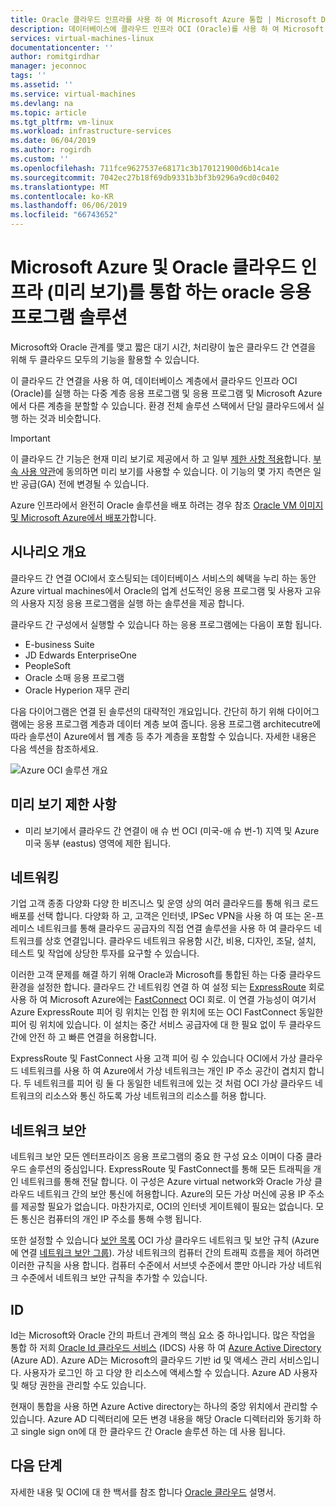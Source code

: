 ```yaml
---
title: Oracle 클라우드 인프라를 사용 하 여 Microsoft Azure 통합 | Microsoft Docs
description: 데이터베이스에 클라우드 인프라 OCI (Oracle)를 사용 하 여 Microsoft Azure에서 실행 되는 Oracle 응용 프로그램을 통합 하는 솔루션에 알아봅니다.
services: virtual-machines-linux
documentationcenter: ''
author: romitgirdhar
manager: jeconnoc
tags: ''
ms.assetid: ''
ms.service: virtual-machines
ms.devlang: na
ms.topic: article
ms.tgt_pltfrm: vm-linux
ms.workload: infrastructure-services
ms.date: 06/04/2019
ms.author: rogirdh
ms.custom: ''
ms.openlocfilehash: 711fce9627537e68171c3b170121900d6b14ca1e
ms.sourcegitcommit: 7042ec27b18f69db9331b3bf3b9296a9cd0c0402
ms.translationtype: MT
ms.contentlocale: ko-KR
ms.lasthandoff: 06/06/2019
ms.locfileid: "66743652"
---
```

# <a name="oracle-application-solutions-integrating-microsoft-azure-and-oracle-cloud-infrastructure-preview"></a>Microsoft Azure 및 Oracle 클라우드 인프라 (미리 보기)를 통합 하는 oracle 응용 프로그램 솔루션

Microsoft와 Oracle 관계를 맺고 짧은 대기 시간, 처리량이 높은 클라우드 간 연결을 위해 두 클라우드 모두의 기능을 활용할 수 있습니다. 

이 클라우드 간 연결을 사용 하 여, 데이터베이스 계층에서 클라우드 인프라 OCI (Oracle)를 실행 하는 다중 계층 응용 프로그램 및 응용 프로그램 및 Microsoft Azure에서 다른 계층을 분할할 수 있습니다. 환경 전체 솔루션 스택에서 단일 클라우드에서 실행 하는 것과 비슷합니다. 

> [!IMPORTANT]
> 이 클라우드 간 기능은 현재 미리 보기로 제공에서 하 고 일부 [제한 사항 적용](#preview-limitations)합니다. [부속 사용 약관](https://azure.microsoft.com/support/legal/preview-supplemental-terms/)에 동의하면 미리 보기를 사용할 수 있습니다. 이 기능의 몇 가지 측면은 일반 공급(GA) 전에 변경될 수 있습니다.

Azure 인프라에서 완전히 Oracle 솔루션을 배포 하려는 경우 참조 [Oracle VM 이미지 및 Microsoft Azure에서 배포가](oracle-vm-solutions.md)합니다.

## <a name="scenario-overview"></a>시나리오 개요

클라우드 간 연결 OCI에서 호스팅되는 데이터베이스 서비스의 혜택을 누리 하는 동안 Azure virtual machines에서 Oracle의 업계 선도적인 응용 프로그램 및 사용자 고유의 사용자 지정 응용 프로그램을 실행 하는 솔루션을 제공 합니다. 

클라우드 간 구성에서 실행할 수 있습니다 하는 응용 프로그램에는 다음이 포함 됩니다.

* E-business Suite
* JD Edwards EnterpriseOne
* PeopleSoft
* Oracle 소매 응용 프로그램
* Oracle Hyperion 재무 관리

다음 다이어그램은 연결 된 솔루션의 대략적인 개요입니다. 간단히 하기 위해 다이어그램에는 응용 프로그램 계층과 데이터 계층 보여 줍니다. 응용 프로그램 architecutre에 따라 솔루션이 Azure에서 웹 계층 등 추가 계층을 포함할 수 있습니다. 자세한 내용은 다음 섹션을 참조하세요.

![Azure OCI 솔루션 개요](media/oracle-oci-overview/crosscloud.png)

## <a name="preview-limitations"></a>미리 보기 제한 사항

* 미리 보기에서 클라우드 간 연결이 애 슈 번 OCI (미국-애 슈 번-1) 지역 및 Azure 미국 동부 (eastus) 영역에 제한 됩니다.

## <a name="networking"></a>네트워킹

기업 고객 종종 다양화 다양 한 비즈니스 및 운영 상의 여러 클라우드를 통해 워크 로드 배포를 선택 합니다. 다양화 하 고, 고객은 인터넷, IPSec VPN을 사용 하 여 또는 온-프레미스 네트워크를 통해 클라우드 공급자의 직접 연결 솔루션을 사용 하 여 클라우드 네트워크를 상호 연결입니다. 클라우드 네트워크 유용함 시간, 비용, 디자인, 조달, 설치, 테스트 및 작업에 상당한 투자를 요구할 수 있습니다. 

이러한 고객 문제를 해결 하기 위해 Oracle과 Microsoft를 통합된 하는 다중 클라우드 환경을 설정한 합니다. 클라우드 간 네트워킹 연결 하 여 설정 되는 [ExpressRoute](../../../expressroute/expressroute-introduction.md) 회로 사용 하 여 Microsoft Azure에는 [FastConnect](https://docs.cloud.oracle.com/iaas/Content/Network/Concepts/fastconnectoverview.htm) OCI 회로. 이 연결 가능성이 여기서 Azure ExpressRoute 피어 링 위치는 인접 한 위치에 또는 OCI FastConnect 동일한 피어 링 위치에 있습니다. 이 설치는 중간 서비스 공급자에 대 한 필요 없이 두 클라우드 간에 안전 하 고 빠른 연결을 허용합니다.

ExpressRoute 및 FastConnect 사용 고객 피어 링 수 있습니다 OCI에서 가상 클라우드 네트워크를 사용 하 여 Azure에서 가상 네트워크는 개인 IP 주소 공간이 겹치지 합니다. 두 네트워크를 피어 링 둘 다 동일한 네트워크에 있는 것 처럼 OCI 가상 클라우드 네트워크의 리소스와 통신 하도록 가상 네트워크의 리소스를 허용 합니다.

## <a name="network-security"></a>네트워크 보안

네트워크 보안 모든 엔터프라이즈 응용 프로그램의 중요 한 구성 요소 이며이 다중 클라우드 솔루션의 중심입니다. ExpressRoute 및 FastConnect를 통해 모든 트래픽을 개인 네트워크를 통해 전달 합니다. 이 구성은 Azure virtual network와 Oracle 가상 클라우드 네트워크 간의 보안 통신에 허용합니다. Azure의 모든 가상 머신에 공용 IP 주소를 제공할 필요가 없습니다. 마찬가지로, OCI의 인터넷 게이트웨이 필요는 없습니다. 모든 통신은 컴퓨터의 개인 IP 주소를 통해 수행 됩니다.

또한 설정할 수 있습니다 [보안 목록](https://docs.cloud.oracle.com/iaas/Content/Network/Concepts/securitylists.htm) OCI 가상 클라우드 네트워크 및 보안 규칙 (Azure에 연결 [네트워크 보안 그룹](../../../virtual-network/security-overview.md)). 가상 네트워크의 컴퓨터 간의 트래픽 흐름을 제어 하려면 이러한 규칙을 사용 합니다. 컴퓨터 수준에서 서브넷 수준에서 뿐만 아니라 가상 네트워크 수준에서 네트워크 보안 규칙을 추가할 수 있습니다.
 
## <a name="identity"></a>ID

Id는 Microsoft와 Oracle 간의 파트너 관계의 핵심 요소 중 하나입니다. 많은 작업을 통합 하 저희 [Oracle Id 클라우드 서비스](https://docs.oracle.com/en/cloud/paas/identity-cloud/index.html) (IDCS) 사용 하 여 [Azure Active Directory](../../../active-directory/index.yml) (Azure AD). Azure AD는 Microsoft의 클라우드 기반 id 및 액세스 관리 서비스입니다. 사용자가 로그인 하 고 다양 한 리소스에 액세스할 수 있습니다. Azure AD 사용자 및 해당 권한을 관리할 수도 있습니다.

현재이 통합을 사용 하면 Azure Active directory는 하나의 중앙 위치에서 관리할 수 있습니다. Azure AD 디렉터리에 모든 변경 내용을 해당 Oracle 디렉터리와 동기화 하 고 single sign on에 대 한 클라우드 간 Oracle 솔루션 하는 데 사용 됩니다.

## <a name="next-steps"></a>다음 단계

자세한 내용 및 OCI에 대 한 백서를 참조 합니다 [Oracle 클라우드](https://docs.cloud.oracle.com/iaas/Content/home.htm) 설명서.
